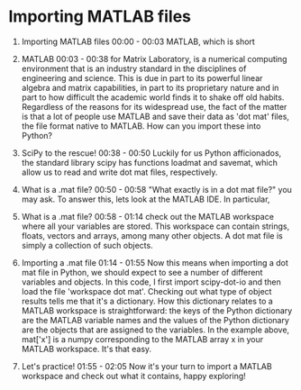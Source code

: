 # Importing MATLAB files

1. Importing MATLAB files
00:00 - 00:03
MATLAB, which is short

2. MATLAB
00:03 - 00:38
for Matrix Laboratory, is a numerical computing environment that is an industry standard in the disciplines of engineering and science. This is due in part to its powerful linear algebra and matrix capabilities, in part to its proprietary nature and in part to how difficult the academic world finds it to shake off old habits. Regardless of the reasons for its widespread use, the fact of the matter is that a lot of people use MATLAB and save their data as 'dot mat' files, the file format native to MATLAB. How can you import these into Python?

3. SciPy to the rescue!
00:38 - 00:50
Luckily for us Python afficionados, the standard library scipy has functions loadmat and savemat, which allow us to read and write dot mat files, respectively.

4. What is a .mat file?
00:50 - 00:58
"What exactly is in a dot mat file?" you may ask. To answer this, lets look at the MATLAB IDE. In particular,

5. What is a .mat file?
00:58 - 01:14
check out the MATLAB workspace where all your variables are stored. This workspace can contain strings, floats, vectors and arrays, among many other objects. A dot mat file is simply a collection of such objects.

6. Importing a .mat file
01:14 - 01:55
Now this means when importing a dot mat file in Python, we should expect to see a number of different variables and objects. In this code, I first import scipy-dot-io and then load the file 'workspace dot mat'. Checking out what type of object results tells me that it's a dictionary. How this dictionary relates to a MATLAB workspace is straightforward: the keys of the Python dictionary are the MATLAB variable names and the values of the Python dictionary are the objects that are assigned to the variables. In the example above, mat['x'] is a numpy corresponding to the MATLAB array x in your MATLAB workspace. It's that easy.

7. Let's practice!
01:55 - 02:05
Now it's your turn to import a MATLAB workspace and check out what it contains, happy exploring!